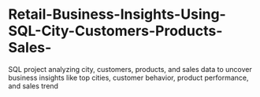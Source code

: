 # Retail-Business-Insights-Using-SQL-City-Customers-Products-Sales-
SQL project analyzing city, customers, products, and sales data to uncover business insights like top cities, customer behavior, product performance, and sales trend
